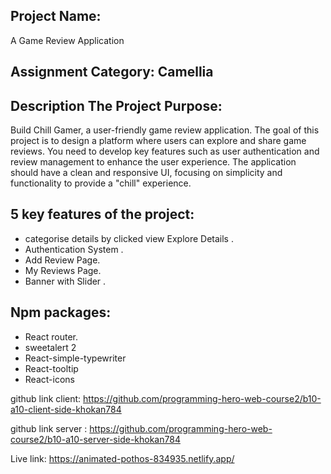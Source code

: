 <h2>Project Name:</h2>
 A Game Review Application
<h2>Assignment Category: Camellia</h2>


<h2>Description The Project Purpose: </h2>

Build Chill Gamer, a user-friendly game review application. The goal of this project is to design a platform where users can explore and share game reviews. You need to develop key features such as user authentication and review management to enhance the user experience. The application should have a clean and responsive UI, focusing on simplicity and functionality to provide a "chill" experience. 

<h2>5 key features of the project: </h2>

- categorise details by clicked view Explore Details .
- Authentication System .
- Add Review Page.
- My Reviews Page.
- Banner with Slider .

<h2>Npm packages:</h2>
<ul>
    <li> React router.</li>
    <li>sweetalert 2</li>
    <li>React-simple-typewriter</li>
    <li>React-tooltip</li>
    <li>React-icons</li>
</ul>       

github link client: https://github.com/programming-hero-web-course2/b10-a10-client-side-khokan784

github link server : https://github.com/programming-hero-web-course2/b10-a10-server-side-khokan784

Live link: https://animated-pothos-834935.netlify.app/